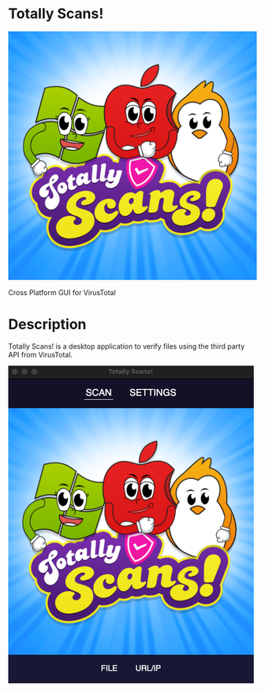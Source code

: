 # Totally Scans!
<img src="https://raw.githubusercontent.com/jetspiking/TotallyScans/main/Readme/Icon.png">

Cross Platform GUI for VirusTotal

# Description
Totally Scans! is a desktop application to verify files using the third party API from VirusTotal. 

<img src="https://raw.githubusercontent.com/jetspiking/TotallyScans/main/Readme/Start.png">
